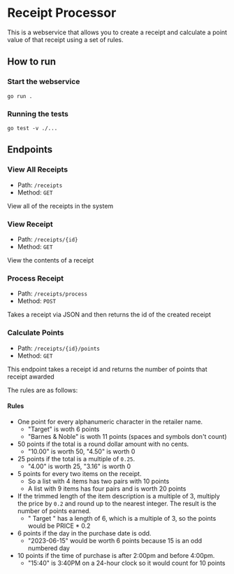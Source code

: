 # Receipt Processor

This is a webservice that allows you to create a receipt and calculate a point value of that receipt using a set of rules.

## How to run

### Start the webservice
```
go run .
```

### Running the tests
```
go test -v ./...
```

## Endpoints

### View All Receipts
* Path: `/receipts`
* Method: `GET`

View all of the receipts in the system

### View Receipt

* Path: `/receipts/{id}`
* Method: `GET`

View the contents of a receipt

### Process Receipt

* Path: `/receipts/process`
* Method: `POST`

Takes a receipt via JSON and then returns the id of the created receipt

### Calculate Points
* Path: `/receipts/{id}/points`
* Method: `GET`

This endpoint takes a receipt id and returns the number of points that receipt awarded

The rules are as follows:

#### Rules

* One point for every alphanumeric character in the retailer name.
  * "Target" is woth 6 points
  * "Barnes & Noble" is woth 11 points (spaces and symbols don't count)
* 50 points if the total is a round dollar amount with no cents.
  * "10.00" is worth 50, "4.50" is worth 0
* 25 points if the total is a multiple of `0.25`.
  * "4.00" is worth 25, "3.16" is worth 0
* 5 points for every two items on the receipt.
  * So a list with 4 items has two pairs with 10 points
  * A list with 9 items has four pairs and is worth 20 points
* If the trimmed length of the item description is a multiple of 3, multiply the price by `0.2` and round up to the nearest integer. The result is the number of points earned.
  * "  Target  " has a length of 6, which is a multiple of 3, so the points would be PRICE * 0.2
* 6 points if the day in the purchase date is odd.
  * "2023-06-15" would be worth 6 points because 15 is an odd numbered day
* 10 points if the time of purchase is after 2:00pm and before 4:00pm.
  * "15:40" is 3:40PM on a 24-hour clock so it would count for 10 points
